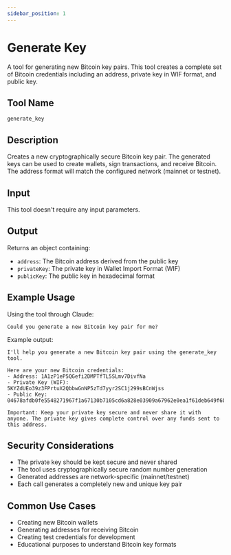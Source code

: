 ```yaml
---
sidebar_position: 1
---
```


# Generate Key

A tool for generating new Bitcoin key pairs. This tool creates a complete set of Bitcoin credentials including an address, private key in WIF format, and public key.

## Tool Name

`generate_key`

## Description

Creates a new cryptographically secure Bitcoin key pair. The generated keys can be used to create wallets, sign transactions, and receive Bitcoin. The address format will match the configured network (mainnet or testnet).

## Input

This tool doesn't require any input parameters.

## Output

Returns an object containing:

- `address`: The Bitcoin address derived from the public key
- `privateKey`: The private key in Wallet Import Format (WIF)
- `publicKey`: The public key in hexadecimal format

## Example Usage

Using the tool through Claude:

```
Could you generate a new Bitcoin key pair for me?
```

Example output:

```
I'll help you generate a new Bitcoin key pair using the generate_key tool.

Here are your new Bitcoin credentials:
- Address: 1A1zP1eP5QGefi2DMPTfTL5SLmv7DivfNa
- Private Key (WIF): 5KYZdUEo39z3FPrtuX2QbbwGnNP5zTd7yyr2SC1j299sBCnWjss
- Public Key: 04678afdb0fe5548271967f1a67130b7105cd6a828e03909a67962e0ea1f61deb649f6bc3f4cef38c4f35504e51ec112de5c384df7ba0b8d578a4c702b6bf11d5f

Important: Keep your private key secure and never share it with anyone. The private key gives complete control over any funds sent to this address.
```

## Security Considerations

- The private key should be kept secure and never shared
- The tool uses cryptographically secure random number generation
- Generated addresses are network-specific (mainnet/testnet)
- Each call generates a completely new and unique key pair

## Common Use Cases

- Creating new Bitcoin wallets
- Generating addresses for receiving Bitcoin
- Creating test credentials for development
- Educational purposes to understand Bitcoin key formats
